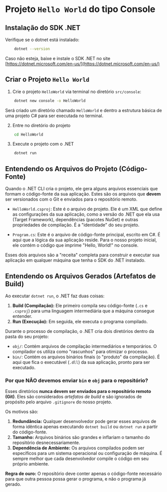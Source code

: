 # Projeto `Hello World` do tipo Console

## Instalação do SDK .NET

Verifique se o dotnet está instalado:

```bash  
    dotnet --version
```

Caso não esteja, baixe e instale o SDK .NET no site [https://dotnet.microsoft.com/en-us/](https://dotnet.microsoft.com/en-us/)

## Criar o Projeto `Hello World`

1. Crie o projeto `HelloWorld` via terminal no diretório `src/console`:

```bash
    dotnet new console -o HelloWorld
```

Será criado um diretório chamado `HelloWorld` e dentro a estrutura básica de uma projeto C# para ser executada no terminal.

2. Entre no diretório do projeto

```bash
    cd HelloWorld
```

3. Execute o projeto com o .NET

```bash
    dotnet run
```

## Entendendo os Arquivos do Projeto (Código-Fonte)

Quando o .NET CLI cria o projeto, ele gera alguns arquivos essenciais que formam o código-fonte da sua aplicação.
Estes são os arquivos que **devem** ser versionados com o Git e enviados para o repositório remoto.

- `HelloWorld.csproj`: Este é o arquivo de projeto.
Ele é um XML que define as configurações da sua aplicação, como a versão do .NET que ela usa (Target Framework), dependências (pacotes NuGet) e outras propriedades de compilação. É a "identidade" do seu projeto.

- `Program.cs`: Este é o arquivo de código-fonte principal, escrito em C#.
É aqui que a lógica da sua aplicação reside. Para o nosso projeto inicial, ele contém o código que imprime "Hello, World!" no console.

Esses dois arquivos são a "receita" completa para construir e executar sua aplicação em qualquer máquina que tenha o SDK do .NET instalado.

## Entendendo os Arquivos Gerados (Artefatos de Build)

Ao executar `dotnet run`, o .NET faz duas coisas:

1. **Build (Compilação):** Ele primeiro compila seu código-fonte (`.cs` e `.csproj`) para uma linguagem intermediária que a máquina consegue entender.
2. **Run (Execução):** Em seguida, ele executa o programa compilado.

Durante o processo de compilação, o .NET cria dois diretórios dentro da pasta do seu projeto:

- `obj/`: Contém arquivos de compilação intermediários e temporários. O compilador os utiliza como "rascunhos" para otimizar o processo.
- `bin/`: Contém os arquivos binários finais (o "produto" da compilação). É aqui que fica o executável (`.dll`) da sua aplicação, pronto para ser executado.

### Por que NÃO devemos enviar `bin` e `obj` para o repositório?

Esses diretórios **nunca devem ser enviados para o repositório remoto (Git)**.
Eles são considerados *artefatos de build* e são ignorados de propósito pelo arquivo `.gitignore` do nosso projeto.

Os motivos são:

1. **Redundância:** Qualquer desenvolvedor pode gerar esses arquivos de forma idêntica apenas executando `dotnet build` ou `dotnet run` a partir do código-fonte.
2. **Tamanho:** Arquivos binários são grandes e inflariam o tamanho do repositório desnecessariamente.
3. **Dependência de Ambiente:** Os arquivos compilados podem ser específicos para um sistema operacional ou configuração de máquina. É sempre melhor que cada desenvolvedor compile o código em seu próprio ambiente.

**Regra de ouro:** O repositório deve conter apenas o código-fonte necessário para que outra pessoa possa gerar o programa, e não o programa já gerado.
